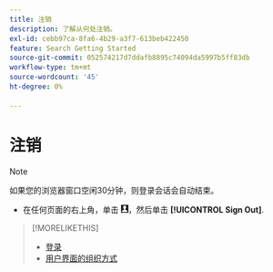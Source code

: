 ```yaml
---
title: 注销
description: 了解从何处注销。
exl-id: cebb97ca-8fa6-4b29-a3f7-613beb422450
feature: Search Getting Started
source-git-commit: 052574217d7ddafb8895c74094da5997b5ff83db
workflow-type: tm+mt
source-wordcount: '45'
ht-degree: 0%

---
```


# 注销

>[!NOTE]
>
>如果您的浏览器窗口空闲30分钟，则登录会话会自动结束。

* 在任何页面的右上角，单击 ![用户配置文件](/help/search-social-commerce/assets/user-profile.png "用户配置文件")，然后单击 **[!UICONTROL Sign Out]**.

>[!MORELIKETHIS]
>
>* [登录](log-in.md)
>* [用户界面的组织方式](user-interface.md)
